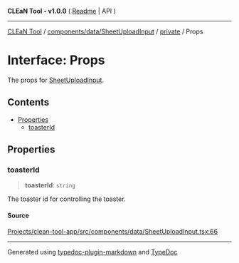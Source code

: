 **CLEaN Tool - v1.0.0** ( [Readme](../../../../../README.md) \| API )

***

[CLEaN Tool](../../../../../modules.md) / [components/data/SheetUploadInput](../../README.md) / [private](../README.md) / Props

# Interface: Props

The props for [SheetUploadInput](../../functions/SheetUploadInput.md).

## Contents

- [Properties](Props.md#properties)
  - [toasterId](Props.md#toasterid)

## Properties

### toasterId

> **toasterId**: `string`

The toaster id for controlling the toaster.

#### Source

[Projects/clean-tool-app/src/components/data/SheetUploadInput.tsx:66](https://github.com/yuckyh/clean-tool-app/)

***

Generated using [typedoc-plugin-markdown](https://www.npmjs.com/package/typedoc-plugin-markdown) and [TypeDoc](https://typedoc.org/)
